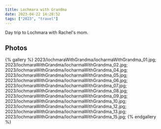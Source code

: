 ```yaml
---
title: Lochmara with Grandma
date: 2023-04-22 14:28:52
tags: ["2023", "travel"]
---
```


Day trip to Lochmara with Rachel's mom.

## Photos

{% gallery %}
2023/lochmaraWithGrandma/locharmaWithGrandma_01.jpg;
2023/lochmaraWithGrandma/locharmaWithGrandma_02.jpg;
2023/lochmaraWithGrandma/locharmaWithGrandma_04.jpg;
2023/lochmaraWithGrandma/locharmaWithGrandma_05.jpg;
2023/lochmaraWithGrandma/locharmaWithGrandma_06.jpg;
2023/lochmaraWithGrandma/locharmaWithGrandma_07.jpg;
2023/lochmaraWithGrandma/locharmaWithGrandma_08.jpg;
2023/lochmaraWithGrandma/locharmaWithGrandma_09.jpg;
2023/lochmaraWithGrandma/locharmaWithGrandma_10.jpg;
2023/lochmaraWithGrandma/locharmaWithGrandma_12.jpg;
2023/lochmaraWithGrandma/locharmaWithGrandma_13.jpg;
2023/lochmaraWithGrandma/locharmaWithGrandma_15.jpg;
{% endgallery %}

